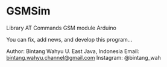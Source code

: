 # GSMSim
Library AT Commands GSM module Arduino

You can fix, add news, and develop this program...

Author: Bintang Wahyu U. East Java, Indonesia
Email: bintang.wahyu.channel@gmail.com
Instagram: @bintang_wah


